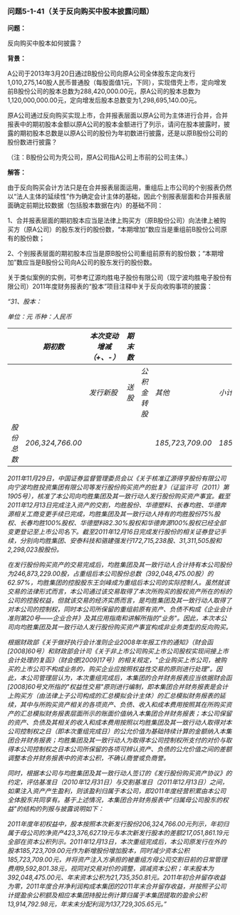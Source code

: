 ### 问题5-1-41（关于反向购买中股本披露问题）

**问题：**

反向购买中股本如何披露？

**背景：**

A公司于2013年3月20日通过B股份公司向原A公司全体股东定向发行1,010,275,140股人民币普通股（每股面值1元，下同），实现借壳上市，定向增发前B股份公司的股本总数为288,420,000.00元，原A公司的股本总数为1,120,000,000.00元，定向增发后股本总数变为1,298,695,140.00元。

原A公司通过反向购买实现上市，合并报表层面以原A公司为主体进行合并，合并报表中的期初股本金额以原A公司的股本金额进行了列示，请问在股本披露时，披露的期初股本总数是以原A公司的股份为年初数进行披露，还是以原B股份公司的股份数进行披露？

（注：B股份公司为壳公司，原A公司指A公司上市前的公司主体。）

**解答：**

由于反向购买会计方法只是在合并报表层面运用，重组后上市公司的个别报表仍然以“法人主体的延续性”作为确定会计主体的基础，因此个别报表层面和合并报表层面确定前期比较数据（包括股本数据在内）的基础不同：

1、合并报表层面的期初股本应当是法律上购买方（原B股份公司）向法律上被购买方（原A公司）的股东发行的股份数，“本期增加”数应当是重组前B股份公司原有的股份数；

2、个别报表层面的期初股本应当是原B股份公司重组前原有的股份数；“本期增加”数应当是B股份公司向A公司的股东发行的股份数。

关于类似案例的实例，可参考辽源均胜电子股份有限公司（现宁波均胜电子股份有限公司）2011年度财务报表的“股本”项目注释中关于反向收购事项的披露：

*“31、股本：*

*单位：元 币种：人民币*

|            | *期初数*         | *本次变动增减（+、-）* | *期末数* |              |                  |                  |                  |
|------------|------------------|------------------------|----------|--------------|------------------|------------------|------------------|
|            |                  | *发行新股*             | *送股*   | *公积金转股* | *其他*           | *小计*           |                  |
| *股份总数* | *206,324,766.00* |                        |          |              | *185,723,709.00* | *185,723,709.00* | *392,048,475.00* |

*2011年11月29日，中国证券监督管理委员会以《关于核准辽源得亨股份有限公司向宁波均胜投资集团有限公司等发行股份购买资产的批复》（证监许可（2011）第1905号），核准了本公司向均胜集团及其一致行动人发行股份购买资产事宜。截至2011年12月13日完成注入资产的交割，均胜股份、华德塑料、长春均胜、华德奔源相关工商变更手续已完成，均胜集团及其一致行动人持有的均胜股份75%股权、长春均胜100%股权、华德塑料82.30%股权和华德奔源100%股权已经全部变更登记至上市公司名下。截至2011年12月16日完成发行股份的相关证券登记手续，分别向均胜集团、安泰科技和骆建强发行172,715,238股、31,311,505股和2,298,023股股份。*

*在发行股份购买资产的交易完成后，均胜集团及其一致行动人合计持有本公司股份为246,873,229.00股，占重组后本公司股份总数（392,048,475.00股）的62.97%，均胜集团的控股股东王剑峰成为重组后本公司的实际控制人。虽然就该交易的法律形式而言，本公司通过该交易取得了本次所购买的股权资产所在的标的公司的控股权益，但就该交易的经济实质而言，是均胜集团及其一致行动人取得了对本公司的控制权，同时本公司所保留的重组前原有资产、负债不构成《企业会计准则第20号——企业合并》及其应用指南和讲解所指的"业务"。因此，本次本公司向均胜集团及其一致行动人发行股份购买资产事宜构成非业务类型的反向购买。*

*根据财政部《关于做好执行会计准则企业2008年年报工作的通知》（财会函[2008]60号）和财政部会计司《关于非上市公司购买上市公司股权实现间接上市会计处理的复函》（财会便[2009]17号）的相关规定，"企业购买上市公司，被购买的上市公司不构成业务的，购买企业应按照权益性交易的原则进行处理"。因此，本公司管理层认为，本次重组完成后，本集团的合并财务报表应当依据财会函[2008]60号文所指的"权益性交易"原则进行编制，即本集团合并财务报表是会计上购买方（由法律上子公司构成的汇总模拟会计主体）的汇总模拟财务报表的延续，其中与所购买资产相关的各项资产、负债、收入和成本费用按照其在所购买资产的汇总模拟财务报表层面所示的账面价值纳入本集团合并财务报表；本公司保留的资产、负债及其相关的收入和成本费用按照以均胜集团及其一致行动人取得对本公司控制权之日（即本次重组完成日）的公允价值为基础持续计算的金额纳入本集团合并财务报表；均胜集团及其一致行动人为取得本公司控制权所支付的对价与取得本公司控制权之日本公司所保留的各项可辨认资产、负债的公允价值之间的差额调整本合并财务报表中的资本公积，不确认商誉或负商誉。*

*同时，根据本公司与均胜集团及其一致行动人签订的《发行股份购买资产协议》的约定，评估基准日（2010年12月31日）与交割基准日（2011年12月13日）之间，如果注入资产产生盈利，则该盈利归属于本公司，即2011年度经营积累由本公司全体股东共同享有。基于上述情况，本集团合并财务报表中"归属母公司股东的权益"的结构的列报与披露说明如下：*

*2011年度年初权益中，股本按照本次新发行股份206,324,766.00元列示，年初归属于母公司的净资产423,376,627.19元与本次新发行股本的差额217,051,861.19元全部在资本公积列示。2011年12月13日，本次重组完成后，本公司原发行在外的股本185,723,709.00元作为新增股份增加股本，同时减少资本公积185,723,709.00元，并将资产注入方承担的被重组方母公司交割日前的日常管理费用9,592,801.38元，视同对交易对价的调整，调减资本公积；年末股本为392,048,475.00元、年末资本公积为21,735,350.81元。2011年初合并留存收益为零，2011年度合并净利润构成本集团的2011年末合并留存收益，并按照子公司计提盈余公积额及相应本集团持股比例计算归属于本集团提取的盈余公积13,914,792.98元，年末未分配利润为137,729,305.65元。”*